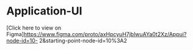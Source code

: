 # Application-UI
[Click here to view on Figma]https://www.figma.com/proto/axHpcyuH7jblwuAYa0t2Xz/Appui?node-id=10-
2&amp;starting-point-node-id=10%3A2
